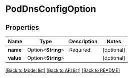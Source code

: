 # PodDnsConfigOption

## Properties

Name | Type | Description | Notes
------------ | ------------- | ------------- | -------------
**name** | Option<**String**> | Required. | [optional]
**value** | Option<**String**> |  | [optional]

[[Back to Model list]](../README.md#documentation-for-models) [[Back to API list]](../README.md#documentation-for-api-endpoints) [[Back to README]](../README.md)


